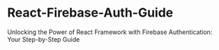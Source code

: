 # React-Firebase-Auth-Guide
Unlocking the Power of React Framework with Firebase Authentication: Your Step-by-Step Guide
